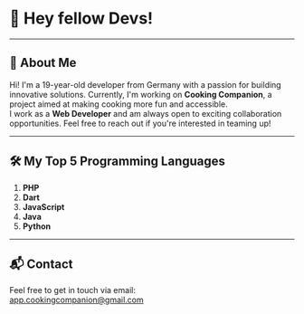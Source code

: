# 👋 Hey fellow Devs!

---

## 🌟 About Me

Hi! I'm a 19-year-old developer from Germany with a passion for building innovative solutions. Currently, I'm working on **Cooking Companion**, a project aimed at making cooking more fun and accessible.  
I work as a **Web Developer** and am always open to exciting collaboration opportunities. Feel free to reach out if you're interested in teaming up!

---

## 🛠 My Top 5 Programming Languages

1. **PHP**  
2. **Dart**  
3. **JavaScript**  
4. **Java**  
5. **Python**

---

## 📬 Contact

Feel free to get in touch via email:  
[app.cookingcompanion@gmail.com](mailto:app.cookingcompanion@gmail.com)
